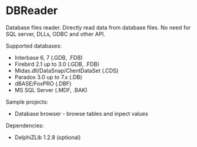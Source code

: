 # DBReader
Database files reader. Directly read data from database files. No need for SQL server, DLLs, ODBC and other API.

Supported databases:
* Interbase 6, 7 (.GDB, .FDB)
* Firebird 2.1 up to 3.0 (.GDB, .FDB)
* Midas.dll/DataSnap/ClientDataSet (.CDS)
* Paradox 3.0 up to 7.x (.DB)
* dBASE/FoxPRO (.DBF)
* MS SQL Server (.MDF, .BAK)

Sample projects:
* Database browser - browse tables and inpect values

Dependencies:
* DelphiZLib 1.2.8 (optional)